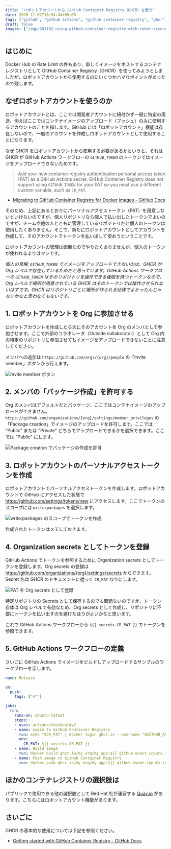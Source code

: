 ```yaml
---
title: "ロボットアカウントから GitHub Container Registry（GHCR）を使う"
date: 2020-11-02T10:54:44+09:00
tags: ["github", "github actions", "github container registry", "ghcr", "docker", "container"]
draft: false
images: ["/ogp/201102-using-github-container-registry-with-robot-account.png"]
---
```


## はじめに

Docker Hub の Rate Limit の件もあり、新しくイメージをホストするコンテナレジストリとして GitHub Container Registry（GHCR）を使ってみようとしましたが、ロボットアカウントから使用するのにいくつかハマりポイントがあったので残します。

## なぜロボットアカウントを使うのか

ロボットアカウントとは、ここでは開発者アカウントに紐付かず一般に特定の用途、例えばここではコンテナイメージのアップロード（プッシュ）のみに使用するアカウントのことを指します。GitHub には「ロボットアカウント」機能は存在しないので、一般のアカウントを作成しロボットアカウントとして使用することになります。

なぜ GHCR をロボットアカウントから使用する必要があるかというと、それは GHCR が GitHub Actions ワークフローの `GITHUB_TOKEN` のトークンではイメージをアップロードできないためです。

> Add your new container registry authentication personal access token (PAT) as a GitHub Actions secret. GitHub Container Registry does not support using `GITHUB_TOKEN` for your PAT so you must use a different custom variable, such as `CR_PAT`.

- [Migrating to GitHub Container Registry for Docker images \- GitHub Docs](https://docs.github.com/en/free-pro-team@latest/packages/getting-started-with-github-container-registry/migrating-to-github-container-registry-for-docker-images#updating-your-github-actions-workflow)

そのため、上記にあるとおりにパーソナルアクセストークン（PAT）を用意しないといけないのですが、個人リポジトリなら個人で払い出したトークンでよいのですが、チームや他の人とともに管理しているリポジトリだと個人のトークンは使用したくありません。そこで、新たにロボットアカウントとしてアカウントを作成して、そのアカウントでトークンを払い出して使おうということです。

ロボットアカウントの管理は面倒なのでやりたくありませんが、個人のトークンが使われるよりはマシです。

*個人の見解: `GITHUB_TOKEN` でイメージをアップロードできないのは、GHCR が Org レベルで存在しているためだと思っています。GitHub Actions ワークフローの `GITHUB_TOKEN` はそのリポジトリを操作できる権限を持つトークンなので、Org レベルで場所が用意されている GHCR はそのトークンでは操作させられないはずです。GHCR はリポジトリごとに場所が作られる仕様でよかったんじゃないかなと思わなくもないです。*

## 1. ロボットアカウントを Org に参加させる

ロボットアカウントを作成したら次にそのアカウントを Org のメンバとして参加させます。ここで外部のコラボレータ（Outside collaborator）として Org 内の特定のリポジトリに参加させてもイメージをアップロードできないことに注意してください。

メンバへの追加は `https://github.com/orgs/{org}/people` の「Invite member」ボタンから行えます。

![Invite member ボタン](https://lh3.googleusercontent.com/pw/ACtC-3de0hprTZKfSfjOaLuMXA2BB2cwywwfcJIYBXywOJWNLI9lpdiaWjvA6Cq3tQeNfu5zbs3FRVTGIzZUxgMsphME8LL04AiCIBn_O-7KCchaLPPxE_dYMmU4WVwwNHRz22Ci-5djigEVZz8Afo9IO8FewQ=w1740-h302-no)

## 2. メンバの「パッケージ作成」を許可する

Org のメンバはデフォルトだとパッケージ、ここではコンテナイメージのアップロードができません。`https://github.com/organizations/{org}/settings/member_privileges` の「Package creation」でイメージのアップロードを許可します。ここでは "Public" または "Private" どちらでアップロードできるかを選択できます。ここでは "Public" にします。

![Package creation でパッケージの作成を許可](https://lh3.googleusercontent.com/pw/ACtC-3eUHTW5nzqgYpdoLXK-HEQj42xJ-8F8cDahelLAEBAGq5PLLnHJYGeW_2-Vd5DhrX-y15MRQsQ83YRurVIqEHeCf8aDcpELeV00ppwkuzACIQ2Xpc1YWqLe6XnB7nz27dFqqx0-p3rB-Vdq2ppz155_QA=w1544-h502-no)

## 3. ロボットアカウントのパーソナルアクセストークンを作成

ロボットアカウントでパーソナルアクセストークンを作成します。ロボットアカウントで GitHub にアクセスした状態で https://github.com/settings/tokens/new にアクセスします。ここでトークンのスコープには `write:packages` を選択します。

![write:packages のスコープでトークンを作成](https://lh3.googleusercontent.com/pw/ACtC-3dVg5q75tFVCjrlIXylvdKuNvJ0U34uLNQKC1fDcXrIEMsHUxwdVoH9e-cG5KvNt5ah7lnAZ7784i0IoAjjcqVsA0oE2QkqEegofCMJIB9nQQlz61G0fTJiPbvJpyG7FSmZltM5JT-dXkEXKBNM64Y2VA=w1594-h890-no)

作成されたトークンはメモしておきます。

## 4. Organization secrets としてトークンを登録

GitHub Actions でトークンを参照するために Organization secrets としてトークンを登録します。Org secrets の登録は https://github.com/organizations/{org}/settings/secrets からできます。Secret 名は GHCR のドキュメントに従って `CR_PAT` なりにします。

![PAT を Org secrets として登録](https://lh3.googleusercontent.com/pw/ACtC-3fzbxE7WUJOtW8-Alic_ahe53QHBibCZBAHgWkN_9IrT2mZcw8pz2URDY4ghz8A1R9O7CvOK5kJiH_dgFEWC85C4xq80vyTnyV4f0VYv96qFssvCZT6kYSUdhapYu7JqkT5raY-Pmeg-H9-27Zoc5o8Zw=w1620-h784-no)

特定リポジトリの Secrets として保存するのでも問題ないのですが、トークン自体は Org レベルで有効なため、Org secrets として作成し、リポジトリに不要にトークンを払い出すのを避けたほうがよいかなと思います。

これで GitHub Actions ワークフローから `${{ secrets.CR_PAT }}` でトークンを参照できます。

## 5. GitHub Actions ワークフローの定義

さいごに GitHub Actions でイメージをビルドしアップロードするサンプルのワークフローを示します。

```yaml
name: Release

on:
  push:
    tags: ["v*"]

jobs:
  run:
    runs-on: ubuntu-latest
    steps:
    - uses: actions/checkout@v2
    - name: Login to GitHub Container Registry
      run: echo "$CR_PAT" | docker login ghcr.io --username "$GITHUB_ACTOR" --password-stdin
      env:
        CR_PAT: ${{ secrets.CR_PAT }}
    - name: Build image
      run: docker build ghcr.io/my_org/my_app:${{ github.event.inputs.tag }} .
    - name: Push image to GitHub Container Registry
      run: docker push ghcr.io/my_org/my_app:${{ github.event.inputs.tag }}
```

## ほかのコンテナレジストリの選択肢は

パブリックで使用できる他の選択肢として Red Hat 社が運営する [Quay.io](https://quay.io/) があります。こちらにはロボットアカウント機能があります。

## さいごに

GHCR の基本的な使用については下記を参照ください。

- [Getting started with GitHub Container Registry \- GitHub Docs](https://docs.github.com/en/free-pro-team@latest/packages/getting-started-with-github-container-registry)
